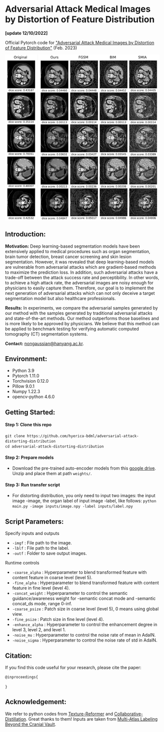 # Adversarial Attack Medical Images by Distortion of Feature Distribution
**[update 12/10/2022]**

Official Pytorch code for ["Adversarial Attack Medical Images by Distortion of Feature Distribution"]() (Feb. 2023)

<img src="./figs/case_study.png" width="600">

## Introduction:
**Motivation:** Deep learning-based segmentation models have been extensively applied to medical procedures such as organ segmentation, brain tumor detection, breast cancer screening and skin lesion segmentation. 
However, it was revealed that deep learning-based models are vulnerable from adversarial attacks which are gradient-based methods to maximize the prediction loss. 
In addition, such adversarial attacks have a trade-off between the attack success rate and perceptibility. 
In other words, to achieve a high attack rate, the adversarial images are noisy enough for physicians to easily capture them.
Therefore, our goal is to implement the next generation of adversarial attacks which can not only deceive a target segmentation model but also healthcare professionals.

**Results:** In experiments, we compare the adversarial samples generated by our method with the samples generated by traditional adversarial attacks and state-of-the-art methods. 
Our method outperforms those baselines and is more likely to be approved by physicians. We believe that this method can be applied to benchmark testing for verifying automatic computed tomography (CT) segmentation systems.

**Contact:** nongaussian@hanyang.ac.kr.


## Environment:
- Python 3.9
- Pytorch 1.11.0
- Torchvision 0.12.0
- Pillow 9.0.1
- Numpy 1.22.3
- opencv-python 4.6.0

## Getting Started:
#### Step 1: Clone this repo

`git clone https://github.com/hyerica-bdml/adversarial-attack-distorting-distribution`  
`cd adversarial-attack-distorting-distribution`

#### Step 2: Prepare models

- Download the pre-trained auto-encoder models from this [google drive](). Unzip and place them at path `weights/`.

#### Step 3: Run transfer script

- For distorting distribution, you only need to input two images: the input image -image, the organ label of input image -label, like follows:
`python main.py -image inputs/image.npy -label inputs/label.npy`


## Script Parameters:
Specify inputs and outputs

- `-imgf` : File path to the image.
- `-lblf` : File path to the label.
- `-outf` : Folder to save output images.

Runtime controls

- `-coarse_alpha` : Hyperparameter to blend transformed feature with content feature in coarse level (level 5).
- `-fine_alpha` : Hyperparameter to blend transformed feature with content feature in fine level (level 4).
- `-concat_weight` : Hyperparameter to control the semantic guidance/awareness weight for -semantic concat mode and -semantic concat_ds mode, range 0-inf.
- `-coarse_psize` : Patch size in coarse level (level 5), 0 means using global view.
- `-fine_psize` : Patch size in fine level (level 4).
- `-enhance_alpha` : Hyperparameter to control the enhancement degree in level 3, level 2, and level 1.
- `-noise_mu` : Hyperparameter to control the noise rate of mean in AdaIN.
- `-noise_sigma` : Hyperparameter to control the noise rate of std in AdaIN.

## Citation:
If you find this code useful for your research, please cite the paper:
```
@inproceedings{

}
```

## Acknowledgement:
We refer to python codes from [Texture-Reformer](https://github.com/EndyWon/Texture-Reformer) and [Collaborative-Distillation](https://github.com/MingSun-Tse/Collaborative-Distillation). Great thanks to them!
Inputs are taken from [Multi-Atlas Labeling Beyond the Cranial Vault](https://www.synapse.org/#!Synapse:syn3193805/wiki/217789).
